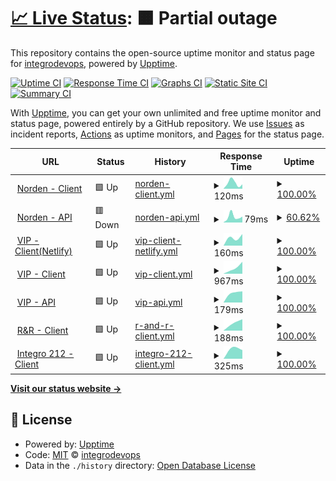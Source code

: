 # [📈 Live Status](https://integrodevops.github.io/Project-Monitor): <!--live status--> **🟧 Partial outage**

This repository contains the open-source uptime monitor and status page for [integrodevops](https://integrodevops.github.io/Project-Monitor), powered by [Upptime](https://github.com/upptime/upptime).

[![Uptime CI](https://github.com/integrodevops/Project-Monitor/workflows/Uptime%20CI/badge.svg)](https://github.com/integrodevops/Project-Monitor/actions?query=workflow%3A%22Uptime+CI%22)
[![Response Time CI](https://github.com/integrodevops/Project-Monitor/workflows/Response%20Time%20CI/badge.svg)](https://github.com/integrodevops/Project-Monitor/actions?query=workflow%3A%22Response+Time+CI%22)
[![Graphs CI](https://github.com/integrodevops/Project-Monitor/workflows/Graphs%20CI/badge.svg)](https://github.com/integrodevops/Project-Monitor/actions?query=workflow%3A%22Graphs+CI%22)
[![Static Site CI](https://github.com/integrodevops/Project-Monitor/workflows/Static%20Site%20CI/badge.svg)](https://github.com/integrodevops/Project-Monitor/actions?query=workflow%3A%22Static+Site+CI%22)
[![Summary CI](https://github.com/integrodevops/Project-Monitor/workflows/Summary%20CI/badge.svg)](https://github.com/integrodevops/Project-Monitor/actions?query=workflow%3A%22Summary+CI%22)

With [Upptime](https://upptime.js.org), you can get your own unlimited and free uptime monitor and status page, powered entirely by a GitHub repository. We use [Issues](https://github.com/integrodevops/Project-Monitor/issues) as incident reports, [Actions](https://github.com/integrodevops/Project-Monitor/actions) as uptime monitors, and [Pages](https://integrodevops.github.io/Project-Monitor) for the status page.

<!--start: status pages-->
<!-- This summary is generated by Upptime (https://github.com/upptime/upptime) -->
<!-- Do not edit this manually, your changes will be overwritten -->
<!-- prettier-ignore -->
| URL | Status | History | Response Time | Uptime |
| --- | ------ | ------- | ------------- | ------ |
| <img alt="" src="https://favicons.githubusercontent.com/norden-mfg.netlify.app" height="13"> [Norden - Client](https://norden-mfg.netlify.app) | 🟩 Up | [norden-client.yml](https://github.com/integrodevops/Project-Monitor/commits/HEAD/history/norden-client.yml) | <details><summary><img alt="Response time graph" src="./graphs/norden-client/response-time-week.png" height="20"> 120ms</summary><br><a href="https://integrodevops.github.io/Project-Monitor/history/norden-client"><img alt="Response time 120" src="https://img.shields.io/endpoint?url=https%3A%2F%2Fraw.githubusercontent.com%2Fintegrodevops%2FProject-Monitor%2FHEAD%2Fapi%2Fnorden-client%2Fresponse-time.json"></a><br><a href="https://integrodevops.github.io/Project-Monitor/history/norden-client"><img alt="24-hour response time 120" src="https://img.shields.io/endpoint?url=https%3A%2F%2Fraw.githubusercontent.com%2Fintegrodevops%2FProject-Monitor%2FHEAD%2Fapi%2Fnorden-client%2Fresponse-time-day.json"></a><br><a href="https://integrodevops.github.io/Project-Monitor/history/norden-client"><img alt="7-day response time 120" src="https://img.shields.io/endpoint?url=https%3A%2F%2Fraw.githubusercontent.com%2Fintegrodevops%2FProject-Monitor%2FHEAD%2Fapi%2Fnorden-client%2Fresponse-time-week.json"></a><br><a href="https://integrodevops.github.io/Project-Monitor/history/norden-client"><img alt="30-day response time 120" src="https://img.shields.io/endpoint?url=https%3A%2F%2Fraw.githubusercontent.com%2Fintegrodevops%2FProject-Monitor%2FHEAD%2Fapi%2Fnorden-client%2Fresponse-time-month.json"></a><br><a href="https://integrodevops.github.io/Project-Monitor/history/norden-client"><img alt="1-year response time 120" src="https://img.shields.io/endpoint?url=https%3A%2F%2Fraw.githubusercontent.com%2Fintegrodevops%2FProject-Monitor%2FHEAD%2Fapi%2Fnorden-client%2Fresponse-time-year.json"></a></details> | <details><summary><a href="https://integrodevops.github.io/Project-Monitor/history/norden-client">100.00%</a></summary><a href="https://integrodevops.github.io/Project-Monitor/history/norden-client"><img alt="All-time uptime 100.00%" src="https://img.shields.io/endpoint?url=https%3A%2F%2Fraw.githubusercontent.com%2Fintegrodevops%2FProject-Monitor%2FHEAD%2Fapi%2Fnorden-client%2Fuptime.json"></a><br><a href="https://integrodevops.github.io/Project-Monitor/history/norden-client"><img alt="24-hour uptime 100.00%" src="https://img.shields.io/endpoint?url=https%3A%2F%2Fraw.githubusercontent.com%2Fintegrodevops%2FProject-Monitor%2FHEAD%2Fapi%2Fnorden-client%2Fuptime-day.json"></a><br><a href="https://integrodevops.github.io/Project-Monitor/history/norden-client"><img alt="7-day uptime 100.00%" src="https://img.shields.io/endpoint?url=https%3A%2F%2Fraw.githubusercontent.com%2Fintegrodevops%2FProject-Monitor%2FHEAD%2Fapi%2Fnorden-client%2Fuptime-week.json"></a><br><a href="https://integrodevops.github.io/Project-Monitor/history/norden-client"><img alt="30-day uptime 100.00%" src="https://img.shields.io/endpoint?url=https%3A%2F%2Fraw.githubusercontent.com%2Fintegrodevops%2FProject-Monitor%2FHEAD%2Fapi%2Fnorden-client%2Fuptime-month.json"></a><br><a href="https://integrodevops.github.io/Project-Monitor/history/norden-client"><img alt="1-year uptime 100.00%" src="https://img.shields.io/endpoint?url=https%3A%2F%2Fraw.githubusercontent.com%2Fintegrodevops%2FProject-Monitor%2FHEAD%2Fapi%2Fnorden-client%2Fuptime-year.json"></a></details>
| <img alt="" src="https://favicons.githubusercontent.com/norden-mfg.uk.r.appspot.com" height="13"> [Norden - API](https://norden-mfg.uk.r.appspot.com/api) | 🟥 Down | [norden-api.yml](https://github.com/integrodevops/Project-Monitor/commits/HEAD/history/norden-api.yml) | <details><summary><img alt="Response time graph" src="./graphs/norden-api/response-time-week.png" height="20"> 79ms</summary><br><a href="https://integrodevops.github.io/Project-Monitor/history/norden-api"><img alt="Response time 79" src="https://img.shields.io/endpoint?url=https%3A%2F%2Fraw.githubusercontent.com%2Fintegrodevops%2FProject-Monitor%2FHEAD%2Fapi%2Fnorden-api%2Fresponse-time.json"></a><br><a href="https://integrodevops.github.io/Project-Monitor/history/norden-api"><img alt="24-hour response time 79" src="https://img.shields.io/endpoint?url=https%3A%2F%2Fraw.githubusercontent.com%2Fintegrodevops%2FProject-Monitor%2FHEAD%2Fapi%2Fnorden-api%2Fresponse-time-day.json"></a><br><a href="https://integrodevops.github.io/Project-Monitor/history/norden-api"><img alt="7-day response time 79" src="https://img.shields.io/endpoint?url=https%3A%2F%2Fraw.githubusercontent.com%2Fintegrodevops%2FProject-Monitor%2FHEAD%2Fapi%2Fnorden-api%2Fresponse-time-week.json"></a><br><a href="https://integrodevops.github.io/Project-Monitor/history/norden-api"><img alt="30-day response time 79" src="https://img.shields.io/endpoint?url=https%3A%2F%2Fraw.githubusercontent.com%2Fintegrodevops%2FProject-Monitor%2FHEAD%2Fapi%2Fnorden-api%2Fresponse-time-month.json"></a><br><a href="https://integrodevops.github.io/Project-Monitor/history/norden-api"><img alt="1-year response time 79" src="https://img.shields.io/endpoint?url=https%3A%2F%2Fraw.githubusercontent.com%2Fintegrodevops%2FProject-Monitor%2FHEAD%2Fapi%2Fnorden-api%2Fresponse-time-year.json"></a></details> | <details><summary><a href="https://integrodevops.github.io/Project-Monitor/history/norden-api">60.62%</a></summary><a href="https://integrodevops.github.io/Project-Monitor/history/norden-api"><img alt="All-time uptime 60.62%" src="https://img.shields.io/endpoint?url=https%3A%2F%2Fraw.githubusercontent.com%2Fintegrodevops%2FProject-Monitor%2FHEAD%2Fapi%2Fnorden-api%2Fuptime.json"></a><br><a href="https://integrodevops.github.io/Project-Monitor/history/norden-api"><img alt="24-hour uptime 60.62%" src="https://img.shields.io/endpoint?url=https%3A%2F%2Fraw.githubusercontent.com%2Fintegrodevops%2FProject-Monitor%2FHEAD%2Fapi%2Fnorden-api%2Fuptime-day.json"></a><br><a href="https://integrodevops.github.io/Project-Monitor/history/norden-api"><img alt="7-day uptime 60.62%" src="https://img.shields.io/endpoint?url=https%3A%2F%2Fraw.githubusercontent.com%2Fintegrodevops%2FProject-Monitor%2FHEAD%2Fapi%2Fnorden-api%2Fuptime-week.json"></a><br><a href="https://integrodevops.github.io/Project-Monitor/history/norden-api"><img alt="30-day uptime 60.62%" src="https://img.shields.io/endpoint?url=https%3A%2F%2Fraw.githubusercontent.com%2Fintegrodevops%2FProject-Monitor%2FHEAD%2Fapi%2Fnorden-api%2Fuptime-month.json"></a><br><a href="https://integrodevops.github.io/Project-Monitor/history/norden-api"><img alt="1-year uptime 60.62%" src="https://img.shields.io/endpoint?url=https%3A%2F%2Fraw.githubusercontent.com%2Fintegrodevops%2FProject-Monitor%2FHEAD%2Fapi%2Fnorden-api%2Fuptime-year.json"></a></details>
| <img alt="" src="https://favicons.githubusercontent.com/vippuppies.netlify.app" height="13"> [VIP - Client(Netlify)](https://vippuppies.netlify.app) | 🟩 Up | [vip-client-netlify.yml](https://github.com/integrodevops/Project-Monitor/commits/HEAD/history/vip-client-netlify.yml) | <details><summary><img alt="Response time graph" src="./graphs/vip-client-netlify/response-time-week.png" height="20"> 160ms</summary><br><a href="https://integrodevops.github.io/Project-Monitor/history/vip-client-netlify"><img alt="Response time 160" src="https://img.shields.io/endpoint?url=https%3A%2F%2Fraw.githubusercontent.com%2Fintegrodevops%2FProject-Monitor%2FHEAD%2Fapi%2Fvip-client-netlify%2Fresponse-time.json"></a><br><a href="https://integrodevops.github.io/Project-Monitor/history/vip-client-netlify"><img alt="24-hour response time 160" src="https://img.shields.io/endpoint?url=https%3A%2F%2Fraw.githubusercontent.com%2Fintegrodevops%2FProject-Monitor%2FHEAD%2Fapi%2Fvip-client-netlify%2Fresponse-time-day.json"></a><br><a href="https://integrodevops.github.io/Project-Monitor/history/vip-client-netlify"><img alt="7-day response time 160" src="https://img.shields.io/endpoint?url=https%3A%2F%2Fraw.githubusercontent.com%2Fintegrodevops%2FProject-Monitor%2FHEAD%2Fapi%2Fvip-client-netlify%2Fresponse-time-week.json"></a><br><a href="https://integrodevops.github.io/Project-Monitor/history/vip-client-netlify"><img alt="30-day response time 160" src="https://img.shields.io/endpoint?url=https%3A%2F%2Fraw.githubusercontent.com%2Fintegrodevops%2FProject-Monitor%2FHEAD%2Fapi%2Fvip-client-netlify%2Fresponse-time-month.json"></a><br><a href="https://integrodevops.github.io/Project-Monitor/history/vip-client-netlify"><img alt="1-year response time 160" src="https://img.shields.io/endpoint?url=https%3A%2F%2Fraw.githubusercontent.com%2Fintegrodevops%2FProject-Monitor%2FHEAD%2Fapi%2Fvip-client-netlify%2Fresponse-time-year.json"></a></details> | <details><summary><a href="https://integrodevops.github.io/Project-Monitor/history/vip-client-netlify">100.00%</a></summary><a href="https://integrodevops.github.io/Project-Monitor/history/vip-client-netlify"><img alt="All-time uptime 100.00%" src="https://img.shields.io/endpoint?url=https%3A%2F%2Fraw.githubusercontent.com%2Fintegrodevops%2FProject-Monitor%2FHEAD%2Fapi%2Fvip-client-netlify%2Fuptime.json"></a><br><a href="https://integrodevops.github.io/Project-Monitor/history/vip-client-netlify"><img alt="24-hour uptime 100.00%" src="https://img.shields.io/endpoint?url=https%3A%2F%2Fraw.githubusercontent.com%2Fintegrodevops%2FProject-Monitor%2FHEAD%2Fapi%2Fvip-client-netlify%2Fuptime-day.json"></a><br><a href="https://integrodevops.github.io/Project-Monitor/history/vip-client-netlify"><img alt="7-day uptime 100.00%" src="https://img.shields.io/endpoint?url=https%3A%2F%2Fraw.githubusercontent.com%2Fintegrodevops%2FProject-Monitor%2FHEAD%2Fapi%2Fvip-client-netlify%2Fuptime-week.json"></a><br><a href="https://integrodevops.github.io/Project-Monitor/history/vip-client-netlify"><img alt="30-day uptime 100.00%" src="https://img.shields.io/endpoint?url=https%3A%2F%2Fraw.githubusercontent.com%2Fintegrodevops%2FProject-Monitor%2FHEAD%2Fapi%2Fvip-client-netlify%2Fuptime-month.json"></a><br><a href="https://integrodevops.github.io/Project-Monitor/history/vip-client-netlify"><img alt="1-year uptime 100.00%" src="https://img.shields.io/endpoint?url=https%3A%2F%2Fraw.githubusercontent.com%2Fintegrodevops%2FProject-Monitor%2FHEAD%2Fapi%2Fvip-client-netlify%2Fuptime-year.json"></a></details>
| <img alt="" src="https://favicons.githubusercontent.com/vippuppies.com" height="13"> [VIP - Client](https://vippuppies.com) | 🟩 Up | [vip-client.yml](https://github.com/integrodevops/Project-Monitor/commits/HEAD/history/vip-client.yml) | <details><summary><img alt="Response time graph" src="./graphs/vip-client/response-time-week.png" height="20"> 967ms</summary><br><a href="https://integrodevops.github.io/Project-Monitor/history/vip-client"><img alt="Response time 967" src="https://img.shields.io/endpoint?url=https%3A%2F%2Fraw.githubusercontent.com%2Fintegrodevops%2FProject-Monitor%2FHEAD%2Fapi%2Fvip-client%2Fresponse-time.json"></a><br><a href="https://integrodevops.github.io/Project-Monitor/history/vip-client"><img alt="24-hour response time 967" src="https://img.shields.io/endpoint?url=https%3A%2F%2Fraw.githubusercontent.com%2Fintegrodevops%2FProject-Monitor%2FHEAD%2Fapi%2Fvip-client%2Fresponse-time-day.json"></a><br><a href="https://integrodevops.github.io/Project-Monitor/history/vip-client"><img alt="7-day response time 967" src="https://img.shields.io/endpoint?url=https%3A%2F%2Fraw.githubusercontent.com%2Fintegrodevops%2FProject-Monitor%2FHEAD%2Fapi%2Fvip-client%2Fresponse-time-week.json"></a><br><a href="https://integrodevops.github.io/Project-Monitor/history/vip-client"><img alt="30-day response time 967" src="https://img.shields.io/endpoint?url=https%3A%2F%2Fraw.githubusercontent.com%2Fintegrodevops%2FProject-Monitor%2FHEAD%2Fapi%2Fvip-client%2Fresponse-time-month.json"></a><br><a href="https://integrodevops.github.io/Project-Monitor/history/vip-client"><img alt="1-year response time 967" src="https://img.shields.io/endpoint?url=https%3A%2F%2Fraw.githubusercontent.com%2Fintegrodevops%2FProject-Monitor%2FHEAD%2Fapi%2Fvip-client%2Fresponse-time-year.json"></a></details> | <details><summary><a href="https://integrodevops.github.io/Project-Monitor/history/vip-client">100.00%</a></summary><a href="https://integrodevops.github.io/Project-Monitor/history/vip-client"><img alt="All-time uptime 100.00%" src="https://img.shields.io/endpoint?url=https%3A%2F%2Fraw.githubusercontent.com%2Fintegrodevops%2FProject-Monitor%2FHEAD%2Fapi%2Fvip-client%2Fuptime.json"></a><br><a href="https://integrodevops.github.io/Project-Monitor/history/vip-client"><img alt="24-hour uptime 100.00%" src="https://img.shields.io/endpoint?url=https%3A%2F%2Fraw.githubusercontent.com%2Fintegrodevops%2FProject-Monitor%2FHEAD%2Fapi%2Fvip-client%2Fuptime-day.json"></a><br><a href="https://integrodevops.github.io/Project-Monitor/history/vip-client"><img alt="7-day uptime 100.00%" src="https://img.shields.io/endpoint?url=https%3A%2F%2Fraw.githubusercontent.com%2Fintegrodevops%2FProject-Monitor%2FHEAD%2Fapi%2Fvip-client%2Fuptime-week.json"></a><br><a href="https://integrodevops.github.io/Project-Monitor/history/vip-client"><img alt="30-day uptime 100.00%" src="https://img.shields.io/endpoint?url=https%3A%2F%2Fraw.githubusercontent.com%2Fintegrodevops%2FProject-Monitor%2FHEAD%2Fapi%2Fvip-client%2Fuptime-month.json"></a><br><a href="https://integrodevops.github.io/Project-Monitor/history/vip-client"><img alt="1-year uptime 100.00%" src="https://img.shields.io/endpoint?url=https%3A%2F%2Fraw.githubusercontent.com%2Fintegrodevops%2FProject-Monitor%2FHEAD%2Fapi%2Fvip-client%2Fuptime-year.json"></a></details>
| <img alt="" src="https://favicons.githubusercontent.com/vip-puppies-prod.appspot.com" height="13"> [VIP - API](https://vip-puppies-prod.appspot.com/api-meta) | 🟩 Up | [vip-api.yml](https://github.com/integrodevops/Project-Monitor/commits/HEAD/history/vip-api.yml) | <details><summary><img alt="Response time graph" src="./graphs/vip-api/response-time-week.png" height="20"> 179ms</summary><br><a href="https://integrodevops.github.io/Project-Monitor/history/vip-api"><img alt="Response time 179" src="https://img.shields.io/endpoint?url=https%3A%2F%2Fraw.githubusercontent.com%2Fintegrodevops%2FProject-Monitor%2FHEAD%2Fapi%2Fvip-api%2Fresponse-time.json"></a><br><a href="https://integrodevops.github.io/Project-Monitor/history/vip-api"><img alt="24-hour response time 179" src="https://img.shields.io/endpoint?url=https%3A%2F%2Fraw.githubusercontent.com%2Fintegrodevops%2FProject-Monitor%2FHEAD%2Fapi%2Fvip-api%2Fresponse-time-day.json"></a><br><a href="https://integrodevops.github.io/Project-Monitor/history/vip-api"><img alt="7-day response time 179" src="https://img.shields.io/endpoint?url=https%3A%2F%2Fraw.githubusercontent.com%2Fintegrodevops%2FProject-Monitor%2FHEAD%2Fapi%2Fvip-api%2Fresponse-time-week.json"></a><br><a href="https://integrodevops.github.io/Project-Monitor/history/vip-api"><img alt="30-day response time 179" src="https://img.shields.io/endpoint?url=https%3A%2F%2Fraw.githubusercontent.com%2Fintegrodevops%2FProject-Monitor%2FHEAD%2Fapi%2Fvip-api%2Fresponse-time-month.json"></a><br><a href="https://integrodevops.github.io/Project-Monitor/history/vip-api"><img alt="1-year response time 179" src="https://img.shields.io/endpoint?url=https%3A%2F%2Fraw.githubusercontent.com%2Fintegrodevops%2FProject-Monitor%2FHEAD%2Fapi%2Fvip-api%2Fresponse-time-year.json"></a></details> | <details><summary><a href="https://integrodevops.github.io/Project-Monitor/history/vip-api">100.00%</a></summary><a href="https://integrodevops.github.io/Project-Monitor/history/vip-api"><img alt="All-time uptime 100.00%" src="https://img.shields.io/endpoint?url=https%3A%2F%2Fraw.githubusercontent.com%2Fintegrodevops%2FProject-Monitor%2FHEAD%2Fapi%2Fvip-api%2Fuptime.json"></a><br><a href="https://integrodevops.github.io/Project-Monitor/history/vip-api"><img alt="24-hour uptime 100.00%" src="https://img.shields.io/endpoint?url=https%3A%2F%2Fraw.githubusercontent.com%2Fintegrodevops%2FProject-Monitor%2FHEAD%2Fapi%2Fvip-api%2Fuptime-day.json"></a><br><a href="https://integrodevops.github.io/Project-Monitor/history/vip-api"><img alt="7-day uptime 100.00%" src="https://img.shields.io/endpoint?url=https%3A%2F%2Fraw.githubusercontent.com%2Fintegrodevops%2FProject-Monitor%2FHEAD%2Fapi%2Fvip-api%2Fuptime-week.json"></a><br><a href="https://integrodevops.github.io/Project-Monitor/history/vip-api"><img alt="30-day uptime 100.00%" src="https://img.shields.io/endpoint?url=https%3A%2F%2Fraw.githubusercontent.com%2Fintegrodevops%2FProject-Monitor%2FHEAD%2Fapi%2Fvip-api%2Fuptime-month.json"></a><br><a href="https://integrodevops.github.io/Project-Monitor/history/vip-api"><img alt="1-year uptime 100.00%" src="https://img.shields.io/endpoint?url=https%3A%2F%2Fraw.githubusercontent.com%2Fintegrodevops%2FProject-Monitor%2FHEAD%2Fapi%2Fvip-api%2Fuptime-year.json"></a></details>
| <img alt="" src="https://favicons.githubusercontent.com/rre-prod.netlify.app" height="13"> [R&R - Client](https://rre-prod.netlify.app) | 🟩 Up | [r-and-r-client.yml](https://github.com/integrodevops/Project-Monitor/commits/HEAD/history/r-and-r-client.yml) | <details><summary><img alt="Response time graph" src="./graphs/r-and-r-client/response-time-week.png" height="20"> 188ms</summary><br><a href="https://integrodevops.github.io/Project-Monitor/history/r-and-r-client"><img alt="Response time 188" src="https://img.shields.io/endpoint?url=https%3A%2F%2Fraw.githubusercontent.com%2Fintegrodevops%2FProject-Monitor%2FHEAD%2Fapi%2Fr-and-r-client%2Fresponse-time.json"></a><br><a href="https://integrodevops.github.io/Project-Monitor/history/r-and-r-client"><img alt="24-hour response time 188" src="https://img.shields.io/endpoint?url=https%3A%2F%2Fraw.githubusercontent.com%2Fintegrodevops%2FProject-Monitor%2FHEAD%2Fapi%2Fr-and-r-client%2Fresponse-time-day.json"></a><br><a href="https://integrodevops.github.io/Project-Monitor/history/r-and-r-client"><img alt="7-day response time 188" src="https://img.shields.io/endpoint?url=https%3A%2F%2Fraw.githubusercontent.com%2Fintegrodevops%2FProject-Monitor%2FHEAD%2Fapi%2Fr-and-r-client%2Fresponse-time-week.json"></a><br><a href="https://integrodevops.github.io/Project-Monitor/history/r-and-r-client"><img alt="30-day response time 188" src="https://img.shields.io/endpoint?url=https%3A%2F%2Fraw.githubusercontent.com%2Fintegrodevops%2FProject-Monitor%2FHEAD%2Fapi%2Fr-and-r-client%2Fresponse-time-month.json"></a><br><a href="https://integrodevops.github.io/Project-Monitor/history/r-and-r-client"><img alt="1-year response time 188" src="https://img.shields.io/endpoint?url=https%3A%2F%2Fraw.githubusercontent.com%2Fintegrodevops%2FProject-Monitor%2FHEAD%2Fapi%2Fr-and-r-client%2Fresponse-time-year.json"></a></details> | <details><summary><a href="https://integrodevops.github.io/Project-Monitor/history/r-and-r-client">100.00%</a></summary><a href="https://integrodevops.github.io/Project-Monitor/history/r-and-r-client"><img alt="All-time uptime 100.00%" src="https://img.shields.io/endpoint?url=https%3A%2F%2Fraw.githubusercontent.com%2Fintegrodevops%2FProject-Monitor%2FHEAD%2Fapi%2Fr-and-r-client%2Fuptime.json"></a><br><a href="https://integrodevops.github.io/Project-Monitor/history/r-and-r-client"><img alt="24-hour uptime 100.00%" src="https://img.shields.io/endpoint?url=https%3A%2F%2Fraw.githubusercontent.com%2Fintegrodevops%2FProject-Monitor%2FHEAD%2Fapi%2Fr-and-r-client%2Fuptime-day.json"></a><br><a href="https://integrodevops.github.io/Project-Monitor/history/r-and-r-client"><img alt="7-day uptime 100.00%" src="https://img.shields.io/endpoint?url=https%3A%2F%2Fraw.githubusercontent.com%2Fintegrodevops%2FProject-Monitor%2FHEAD%2Fapi%2Fr-and-r-client%2Fuptime-week.json"></a><br><a href="https://integrodevops.github.io/Project-Monitor/history/r-and-r-client"><img alt="30-day uptime 100.00%" src="https://img.shields.io/endpoint?url=https%3A%2F%2Fraw.githubusercontent.com%2Fintegrodevops%2FProject-Monitor%2FHEAD%2Fapi%2Fr-and-r-client%2Fuptime-month.json"></a><br><a href="https://integrodevops.github.io/Project-Monitor/history/r-and-r-client"><img alt="1-year uptime 100.00%" src="https://img.shields.io/endpoint?url=https%3A%2F%2Fraw.githubusercontent.com%2Fintegrodevops%2FProject-Monitor%2FHEAD%2Fapi%2Fr-and-r-client%2Fuptime-year.json"></a></details>
| <img alt="" src="https://favicons.githubusercontent.com/www.integro212.com" height="13"> [Integro 212 - Client](https://www.integro212.com) | 🟩 Up | [integro-212-client.yml](https://github.com/integrodevops/Project-Monitor/commits/HEAD/history/integro-212-client.yml) | <details><summary><img alt="Response time graph" src="./graphs/integro-212-client/response-time-week.png" height="20"> 325ms</summary><br><a href="https://integrodevops.github.io/Project-Monitor/history/integro-212-client"><img alt="Response time 325" src="https://img.shields.io/endpoint?url=https%3A%2F%2Fraw.githubusercontent.com%2Fintegrodevops%2FProject-Monitor%2FHEAD%2Fapi%2Fintegro-212-client%2Fresponse-time.json"></a><br><a href="https://integrodevops.github.io/Project-Monitor/history/integro-212-client"><img alt="24-hour response time 325" src="https://img.shields.io/endpoint?url=https%3A%2F%2Fraw.githubusercontent.com%2Fintegrodevops%2FProject-Monitor%2FHEAD%2Fapi%2Fintegro-212-client%2Fresponse-time-day.json"></a><br><a href="https://integrodevops.github.io/Project-Monitor/history/integro-212-client"><img alt="7-day response time 325" src="https://img.shields.io/endpoint?url=https%3A%2F%2Fraw.githubusercontent.com%2Fintegrodevops%2FProject-Monitor%2FHEAD%2Fapi%2Fintegro-212-client%2Fresponse-time-week.json"></a><br><a href="https://integrodevops.github.io/Project-Monitor/history/integro-212-client"><img alt="30-day response time 325" src="https://img.shields.io/endpoint?url=https%3A%2F%2Fraw.githubusercontent.com%2Fintegrodevops%2FProject-Monitor%2FHEAD%2Fapi%2Fintegro-212-client%2Fresponse-time-month.json"></a><br><a href="https://integrodevops.github.io/Project-Monitor/history/integro-212-client"><img alt="1-year response time 325" src="https://img.shields.io/endpoint?url=https%3A%2F%2Fraw.githubusercontent.com%2Fintegrodevops%2FProject-Monitor%2FHEAD%2Fapi%2Fintegro-212-client%2Fresponse-time-year.json"></a></details> | <details><summary><a href="https://integrodevops.github.io/Project-Monitor/history/integro-212-client">100.00%</a></summary><a href="https://integrodevops.github.io/Project-Monitor/history/integro-212-client"><img alt="All-time uptime 100.00%" src="https://img.shields.io/endpoint?url=https%3A%2F%2Fraw.githubusercontent.com%2Fintegrodevops%2FProject-Monitor%2FHEAD%2Fapi%2Fintegro-212-client%2Fuptime.json"></a><br><a href="https://integrodevops.github.io/Project-Monitor/history/integro-212-client"><img alt="24-hour uptime 100.00%" src="https://img.shields.io/endpoint?url=https%3A%2F%2Fraw.githubusercontent.com%2Fintegrodevops%2FProject-Monitor%2FHEAD%2Fapi%2Fintegro-212-client%2Fuptime-day.json"></a><br><a href="https://integrodevops.github.io/Project-Monitor/history/integro-212-client"><img alt="7-day uptime 100.00%" src="https://img.shields.io/endpoint?url=https%3A%2F%2Fraw.githubusercontent.com%2Fintegrodevops%2FProject-Monitor%2FHEAD%2Fapi%2Fintegro-212-client%2Fuptime-week.json"></a><br><a href="https://integrodevops.github.io/Project-Monitor/history/integro-212-client"><img alt="30-day uptime 100.00%" src="https://img.shields.io/endpoint?url=https%3A%2F%2Fraw.githubusercontent.com%2Fintegrodevops%2FProject-Monitor%2FHEAD%2Fapi%2Fintegro-212-client%2Fuptime-month.json"></a><br><a href="https://integrodevops.github.io/Project-Monitor/history/integro-212-client"><img alt="1-year uptime 100.00%" src="https://img.shields.io/endpoint?url=https%3A%2F%2Fraw.githubusercontent.com%2Fintegrodevops%2FProject-Monitor%2FHEAD%2Fapi%2Fintegro-212-client%2Fuptime-year.json"></a></details>

<!--end: status pages-->

[**Visit our status website →**](https://integrodevops.github.io/Project-Monitor)

## 📄 License

- Powered by: [Upptime](https://github.com/upptime/upptime)
- Code: [MIT](./LICENSE) © [integrodevops](https://integrodevops.github.io/Project-Monitor)
- Data in the `./history` directory: [Open Database License](https://opendatacommons.org/licenses/odbl/1-0/)
